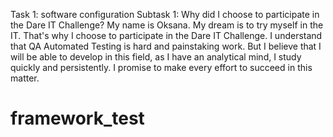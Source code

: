 Task 1: software configuration
Subtask 1: Why did I choose to participate in the Dare IT Challenge?
My name is Oksana. My dream is to try myself in the IT. That's why I choose to participate in the Dare IT Challenge.
I understand that QA Automated Testing is hard and painstaking work. But I believe that I will be able to develop in this field, as I have an analytical mind, I study quickly and persistently. I promise to make every effort to succeed in this matter.

# framework_test

